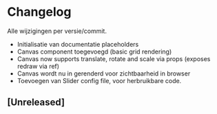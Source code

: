 # Changelog

Alle wijzigingen per versie/commit.

- Initialisatie van documentatie placeholders
- Canvas component toegevoegd (basic grid rendering)
- Canvas now supports translate, rotate and scale via props (exposes redraw via ref)
- Canvas wordt nu in <App> gerenderd voor zichtbaarheid in browser
- Toevoegen van Slider config file, voor herbruikbare code.

## [Unreleased]
